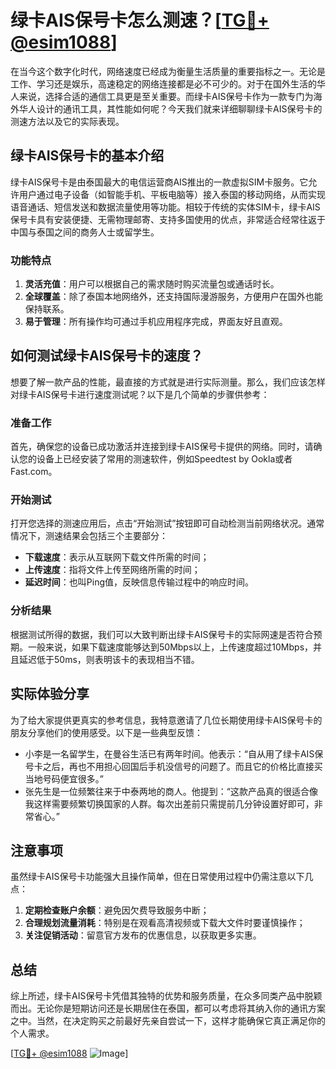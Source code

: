 # 绿卡AIS保号卡怎么测速？[[TG💪+ @esim1088](https://t.me/s/esim1088)]

在当今这个数字化时代，网络速度已经成为衡量生活质量的重要指标之一。无论是工作、学习还是娱乐，高速稳定的网络连接都是必不可少的。对于在国外生活的华人来说，选择合适的通信工具更是至关重要。而绿卡AIS保号卡作为一款专门为海外华人设计的通讯工具，其性能如何呢？今天我们就来详细聊聊绿卡AIS保号卡的测速方法以及它的实际表现。

## 绿卡AIS保号卡的基本介绍

绿卡AIS保号卡是由泰国最大的电信运营商AIS推出的一款虚拟SIM卡服务。它允许用户通过电子设备（如智能手机、平板电脑等）接入泰国的移动网络，从而实现语音通话、短信发送和数据流量使用等功能。相较于传统的实体SIM卡，绿卡AIS保号卡具有安装便捷、无需物理邮寄、支持多国使用的优点，非常适合经常往返于中国与泰国之间的商务人士或留学生。

### 功能特点

1. **灵活充值**：用户可以根据自己的需求随时购买流量包或通话时长。
2. **全球覆盖**：除了泰国本地网络外，还支持国际漫游服务，方便用户在国外也能保持联系。
3. **易于管理**：所有操作均可通过手机应用程序完成，界面友好且直观。

## 如何测试绿卡AIS保号卡的速度？

想要了解一款产品的性能，最直接的方式就是进行实际测量。那么，我们应该怎样对绿卡AIS保号卡进行速度测试呢？以下是几个简单的步骤供参考：

### 准备工作

首先，确保您的设备已成功激活并连接到绿卡AIS保号卡提供的网络。同时，请确认您的设备上已经安装了常用的测速软件，例如Speedtest by Ookla或者Fast.com。

### 开始测试

打开您选择的测速应用后，点击“开始测试”按钮即可自动检测当前网络状况。通常情况下，测速结果会包括三个主要部分：
- **下载速度**：表示从互联网下载文件所需的时间；
- **上传速度**：指将文件上传至网络所需的时间；
- **延迟时间**：也叫Ping值，反映信息传输过程中的响应时间。

### 分析结果

根据测试所得的数据，我们可以大致判断出绿卡AIS保号卡的实际网速是否符合预期。一般来说，如果下载速度能够达到50Mbps以上，上传速度超过10Mbps，并且延迟低于50ms，则表明该卡的表现相当不错。

## 实际体验分享

为了给大家提供更真实的参考信息，我特意邀请了几位长期使用绿卡AIS保号卡的朋友分享他们的使用感受。以下是一些典型反馈：

- 小李是一名留学生，在曼谷生活已有两年时间。他表示：“自从用了绿卡AIS保号卡之后，再也不用担心回国后手机没信号的问题了。而且它的价格比直接买当地号码便宜很多。”
- 张先生是一位频繁往来于中泰两地的商人。他提到：“这款产品真的很适合像我这样需要频繁切换国家的人群。每次出差前只需提前几分钟设置好即可，非常省心。”

## 注意事项

虽然绿卡AIS保号卡功能强大且操作简单，但在日常使用过程中仍需注意以下几点：

1. **定期检查账户余额**：避免因欠费导致服务中断；
2. **合理规划流量消耗**：特别是在观看高清视频或下载大文件时要谨慎操作；
3. **关注促销活动**：留意官方发布的优惠信息，以获取更多实惠。

## 总结

综上所述，绿卡AIS保号卡凭借其独特的优势和服务质量，在众多同类产品中脱颖而出。无论你是短期访问还是长期居住在泰国，都可以考虑将其纳入你的通讯方案之中。当然，在决定购买之前最好先亲自尝试一下，这样才能确保它真正满足你的个人需求。

[[TG💪+ @esim1088](https://t.me/s/esim1088) ![Image](https://i.postimg.cc/4NQfJmqS/Snipaste-2025-05-13-00-14-12.png)]